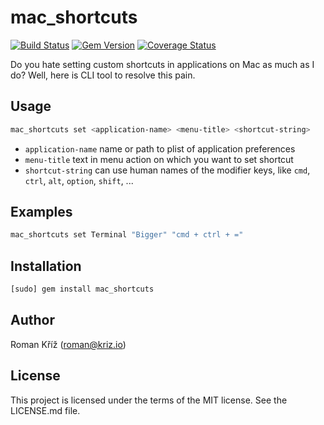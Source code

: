 
# mac_shortcuts

[![Build Status](http://img.shields.io/travis/samnung/rb-mac_shortcuts/master.svg?style=flat)](https://travis-ci.org/samnung/rb-mac_shortcuts)
[![Gem Version](http://img.shields.io/gem/v/mac_shortcuts.svg?style=flat)](http://badge.fury.io/rb/mac_shortcuts)
[![Coverage Status](https://coveralls.io/repos/samnung/rb-mac_shortcuts/badge.svg)](https://coveralls.io/r/samnung/rb-mac_shortcuts)

Do you hate setting custom shortcuts in applications on Mac as much as I do?
Well, here is CLI tool to resolve this pain.


## Usage

```bash
mac_shortcuts set <application-name> <menu-title> <shortcut-string>
```

- `application-name` name or path to plist of application preferences
- `menu-title` text in menu action on which you want to set shortcut
- `shortcut-string` can use human names of the modifier keys, like `cmd`, `ctrl`, `alt`, `option`, `shift`, ...


## Examples

```bash
mac_shortcuts set Terminal "Bigger" "cmd + ctrl + ="
```


## Installation

```bash
[sudo] gem install mac_shortcuts
```


## Author

Roman Kříž (roman@kriz.io)


## License

This project is licensed under the terms of the MIT license. See the LICENSE.md file.
